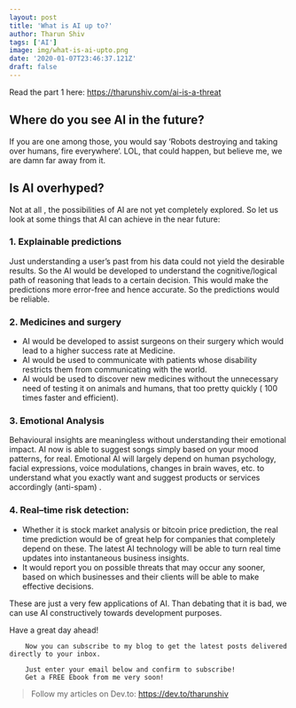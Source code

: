 ```yaml
---
layout: post
title: 'What is AI up to?'
author: Tharun Shiv
tags: ['AI']
image: img/what-is-ai-upto.png
date: '2020-01-07T23:46:37.121Z'
draft: false
---
```


Read the part 1 here: https://tharunshiv.com/ai-is-a-threat

## Where do you see AI in the future?

If you are one among those, you would say ‘Robots destroying and taking over humans, fire everywhere‘. LOL, that could happen, but believe me, we are damn far away from it.

## Is AI overhyped?

Not at all , the possibilities of AI are not yet completely explored.
So let us look at some things that AI can achieve in the near future:

### 1. Explainable predictions

Just understanding a user’s past from his data could not yield the desirable results. So the AI would be developed to understand the cognitive/logical path of reasoning that leads to a certain decision. This would make the predictions more error-free and hence accurate. So the predictions would be reliable.

### 2. Medicines and surgery

- AI would be developed to assist surgeons on their surgery which would lead to a higher success rate at Medicine.
- AI would be used to communicate with patients whose disability restricts them from communicating with the world.
- AI would be used to discover new medicines without the unnecessary need of testing it on animals and humans, that too pretty quickly ( 100 times faster and efficient).

### 3. Emotional Analysis

Behavioural insights are meaningless without understanding their emotional impact. AI now is able to suggest songs simply based on your mood patterns, for real. Emotional AI will largely depend on human psychology, facial expressions, voice modulations, changes in brain waves, etc. to understand what you exactly want and suggest products or services accordingly (anti-spam) .

### 4. Real–time risk detection:

- Whether it is stock market analysis or bitcoin price prediction, the real time prediction would be of great help for companies that completely depend on these. The latest AI technology will be able to turn real time updates into instantaneous business insights.
- It would report you on possible threats that may occur any sooner, based on which businesses and their clients will be able to make effective decisions.

These are just a very few applications of AI. Than debating that it is bad, we can use AI constructively towards development purposes.

Have a great day ahead!

        Now you can subscribe to my blog to get the latest posts delivered directly to your inbox.

        Just enter your email below and confirm to subscribe!
        Get a FREE Ebook from me very soon!

> Follow my articles on Dev.to: https://dev.to/tharunshiv
